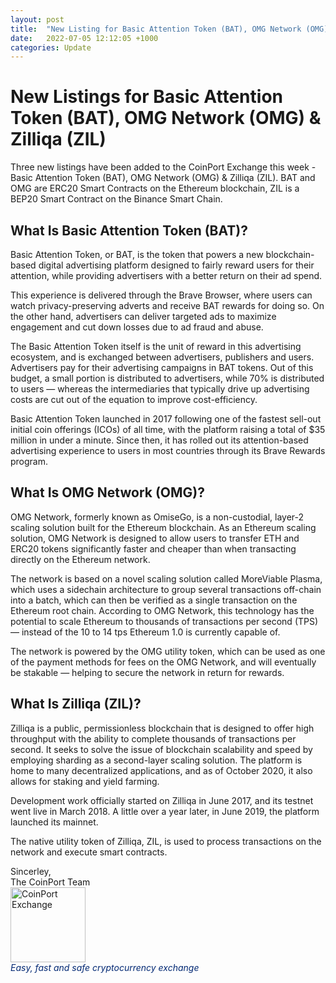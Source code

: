```yaml
---
layout: post
title:  "New Listing for Basic Attention Token (BAT), OMG Network (OMG) & Zilliqa (ZIL)"
date:   2022-07-05 12:12:05 +1000
categories: Update
---
```

# New Listings for Basic Attention Token (BAT), OMG Network (OMG) & Zilliqa (ZIL)

Three new listings have been added to the CoinPort Exchange this week - Basic Attention Token (BAT), OMG Network (OMG) & Zilliqa (ZIL). BAT and OMG are ERC20 Smart Contracts on the Ethereum blockchain, ZIL is a BEP20 Smart Contract on the Binance Smart Chain. 

## What Is Basic Attention Token (BAT)?

Basic Attention Token, or BAT, is the token that powers a new blockchain-based digital advertising platform designed to fairly reward users for their attention, while providing advertisers with a better return on their ad spend.

This experience is delivered through the Brave Browser, where users can watch privacy-preserving adverts and receive BAT rewards for doing so. On the other hand, advertisers can deliver targeted ads to maximize engagement and cut down losses due to ad fraud and abuse.

The Basic Attention Token itself is the unit of reward in this advertising ecosystem, and is exchanged between advertisers, publishers and users. Advertisers pay for their advertising campaigns in BAT tokens. Out of this budget, a small portion is distributed to advertisers, while 70% is distributed to users — whereas the intermediaries that typically drive up advertising costs are cut out of the equation to improve cost-efficiency.

Basic Attention Token launched in 2017 following one of the fastest sell-out initial coin offerings (ICOs) of all time, with the platform raising a total of $35 million in under a minute. Since then, it has rolled out its attention-based advertising experience to users in most countries through its Brave Rewards program.    

## What Is OMG Network (OMG)?

OMG Network, formerly known as OmiseGo, is a non-custodial, layer-2 scaling solution built for the Ethereum blockchain. As an Ethereum scaling solution, OMG Network is designed to allow users to transfer ETH and ERC20 tokens significantly faster and cheaper than when transacting directly on the Ethereum network.

The network is based on a novel scaling solution called MoreViable Plasma, which uses a sidechain architecture to group several transactions off-chain into a batch, which can then be verified as a single transaction on the Ethereum root chain. According to OMG Network, this technology has the potential to scale Ethereum to thousands of transactions per second (TPS) — instead of the 10 to 14 tps Ethereum 1.0 is currently capable of.

The network is powered by the OMG utility token, which can be used as one of the payment methods for fees on the OMG Network, and will eventually be stakable — helping to secure the network in return for rewards.

## What Is Zilliqa (ZIL)?

Zilliqa is a public, permissionless blockchain that is designed to offer high throughput with the ability to complete thousands of transactions per second. It seeks to solve the issue of blockchain scalability and speed by employing sharding as a second-layer scaling solution. The platform is home to many decentralized applications, and as of October 2020, it also allows for staking and yield farming.

Development work officially started on Zilliqa in June 2017, and its testnet went live in March 2018. A little over a year later, in June 2019, the platform launched its mainnet.

The native utility token of Zilliqa, ZIL, is used to process transactions on the network and execute smart contracts.


<p>
Sincerley, <br />
The CoinPort Team <br />
<img src="https://doc.coinport.com.au/images/logos/signature_logo.png" alt="CoinPort Exchange" width="120" /><br />
<span style="color: #022873;"><em>Easy, fast and safe cryptocurrency exchange</em></span>
</p>
